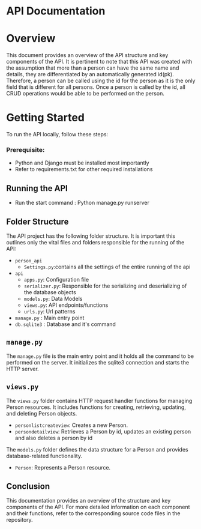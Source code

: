 # API Documentation
# Overview
This document provides an overview of the API structure and key components of the API. It is pertinent to note that this API was created with the assumption that more than a person can have the same name and details, they are differentiated by an automatically generated id(pk). Therefore, a person can be called using the id for the person as it is the only field that is different for all persons. Once a person is called by the id, all CRUD operations would be able to be performed on the person.
# Getting Started
To run the API locally, follow these steps:
### Prerequisite:
- Python and Django must be installed most importantly</li>
- Refer to requirements.txt for other required installations</li>
## Running the API
- Run the start command : Python manage.py runserver
## Folder Structure

The API project has the following folder structure. It is important this outlines only the vital files and folders responsible for the running of the API: 
- `person_api`
  - `Settings.py`:contains all the settings of the entire running of the api
- `api`
  - `apps.py`: Configuration file
  - `serializer.py`: Responsible for the serializing and deserializing of the database objects
  - `models.py`: Data Models
  - `views.py`: API endpoints/functions
  - `urls.py`: Url patterns
- `manage.py` : Main entry point
- `db.sqlite3` : Database and it's command

## `manage.py`
The `manage.py` file is the main entry point and it holds all the command to be performed on the server. It initializes the sqlite3 connection and starts the HTTP server.

## `views.py`

The `views.py` folder contains HTTP request handler functions for managing Person resources. It includes functions for creating, retrieving, updating, and deleting Person objects.

- `personlistcreateview`: Creates a new Person.
- `persondetailview`: Retrieves a Person by id, updates an existing person and also deletes a person by id

The `models.py` folder defines the data structure for a Person and provides database-related functionality.

- `Person`: Represents a Person resource.

## Conclusion

This documentation provides an overview of the structure and key components of the API. For more detailed information on each component and their functions, refer to the corresponding source code files in the repository.
